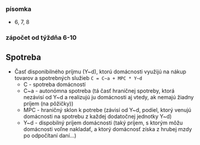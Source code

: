 ### písomka
- 6, 7, 8

### zápočet od týždňa 6-10

## Spotreba
- Časť disponibilného príjmu (Y~d), ktorú domácnosti využijú na nákup tovarov a spotrebných služieb
	`C = C~a + MPC * Y~d`
	- C - spotreba domácností
	- C~a - autonómna spotreba (tá časť hraničnej spotreby, ktorá nezávisí od Y~d a realizujú ju domácnosti aj vtedy, ak nemajú žiadny príjem (na pôžičky))
	- MPC - hraničný sklon k potrebe (závisí od Y~d, podiel, ktorý venujú domácnosti na spotrebu z každej dodatočnej jednotky Y~d)
	- Y~d - dispobilný príjem domácnosti (taký príjem, s ktorým môžu domácnosti voľne nakladať, a ktorý domácnosť získa z hrubej mzdy po odpočítaní daní...)
